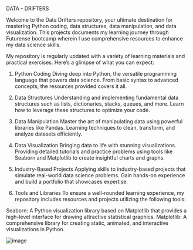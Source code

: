 DATA - DRIFTERS

Welcome to the Data Drifters repository, your ultimate destination for mastering Python coding, data structures, data manipulation, and data visualization.
This projects documents my learning journey through Futurense bootcamp wherein I use comprehensive resources to enhance my data science skills.

My repository is regularly updated with a variety of learning materials and practical exercises. 
Here’s a glimpse of what you can expect:

1. Python Coding
Diving deep into Python, the versatile programming language that powers data science. From basic syntax to advanced concepts, the resources provided covers it all.

2. Data Structures
Understanding and implementing fundamental data structures such as lists, dictionaries, stacks, queues, and more. Learn how to leverage these structures to optimize your code.

3. Data Manipulation
Master the art of manipulating data using powerful libraries like Pandas. Learning techniques to clean, transform, and analyze datasets efficiently.

4. Data Visualization
Bringing data to life with stunning visualizations. Providing detailed tutorials and practice problems using tools like Seaborn and Matplotlib to create insightful charts and graphs.

5. Industry-Based Projects
Applying skills to industry-based projects that simulate real-world data science problems. Gain hands-on experience and build a portfolio that showcases expertise.

6. Tools and Libraries
To ensure a well-rounded learning experience, my repository includes resources and projects utilizing the following tools:

Seaborn: A Python visualization library based on Matplotlib that provides a high-level interface for drawing attractive statistical graphics.
Matplotlib: A comprehensive library for creating static, animated, and interactive visualizations in Python.

![image](https://github.com/Rishika1954/Data-Drifters-Bootcamp/assets/137800912/2984dfc2-2c65-4bf4-b480-8695c1dcf2a5)

